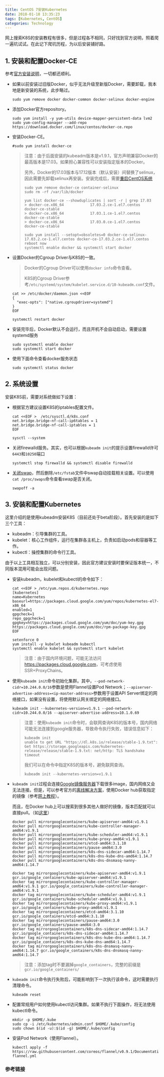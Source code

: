 ```yaml
---
title: CentOS 7安装Kubernetes
date: 2018-01-18 13:35:23
tags: [Kubernetes, CentOS]
categories: Technology
---
```


网上搜索K8S的安装教程有很多，但是过程各不相同，只好找到官方说明，照着爬一遍坑试试。在此记下爬坑历程，为以后安装铺好路。

## 1. 安装和配置Docker-CE

参考[官方安装说明](https://docs.docker.com/engine/installation/linux/docker-ce/centos/)，一切都还顺利。

+ 如果以前安装过旧版Docker，似乎无法升级至新版Docker，需要卸载，我本地是新安装的系统，此步略过。

  ```
  sudo yum remove docker docker-common docker-selinux docker-engine
  ```

+ 添加Docker官方repository。

  ```
  sudo yum install -y yum-utils device-mapper-persistent-data lvm2
  sudo yum-config-manager --add-repo https://download.docker.com/linux/centos/docker-ce.repo
  ```

+ 安装Docker-CE。

  ```
  #sudo yum install docker-ce
  ```

  > 注意：由于后面安装的kubeadm版本是v1.9.1，官方声明兼容Docker的最高版本是17.03。如果担心兼容性可以安装指定版本的Docker。
  >
  > 另外，Docker的17.03版本与17.12版本（默认安装）间替换了selinux，因此需要先卸载selinux再安装。安装完成后，需要[重启CentOS系统][1]
  >
  > ```
  > sudo yum remove docker-ce container-selinux
  > sudo rm -rf /var/lib/docker
  >
  > yum list docker-ce --showduplicates | sort -r | grep 17.03
  > > docker-ce.x86_64            17.03.2.ce-1.el7.centos            docker-ce-stable 
  > > docker-ce.x86_64            17.03.1.ce-1.el7.centos            docker-ce-stable 
  > > docker-ce.x86_64            17.03.0.ce-1.el7.centos            docker-ce-stable
  >
  > sudo yum install --setopt=obsoletes=0 docker-ce-selinux-17.03.2.ce-1.el7.centos docker-ce-17.03.2.ce-1.el7.centos
  > reboot now
  > systemctl enable docker && systemctl start docker
  > ```

+ 设置Docker的Cgroup Driver与K8S的一致。

  > Docker的Cgroup Driver可以使用`docker info`命令查看。
  >
  > K8S的Cgroup Driver参考`/etc/systemd/system/kubelet.service.d/10-kubeadm.conf`文件。

  ```
  cat >> /etc/docker/daemon.json <<EOF
  {
    "exec-opts": ["native.cgroupdriver=systemd"]
  }
  EOF

  systemctl restart docker
  ```

+ 安装完毕后，Docker默认不会运行，而且开机不会自动启动，需要设置systemd服务

  ```
  sudo systemctl enable docker
  sudo systemctl start docker
  ```

+ 使用下面命令查看docker服务状态

  ```
  sudo systemctl status docker
  ```

## 2. 系统设置

安装K8S前，需要对系统做如下设置：

+ 根据官方建议设置K8S的iptables配置文件。

  ```
  cat <<EOF >  /etc/sysctl.d/k8s.conf
  net.bridge.bridge-nf-call-ip6tables = 1
  net.bridge.bridge-nf-call-iptables = 1
  EOF

  sysctl --system
  ```

+ 关闭firewalld服务。其实，也可以根据`kubeadm init`的提示设置firewalld许可`6443`和`10250`端口

  ```
  systemctl stop firewalld && systemctl disable firewalld
  ```

+ [关闭swap][2]，然后删除`/etc/fstab`文件中swap自动挂载相关设置。可以使用`cat /proc/swaps`命令查看swap是否关闭。

  ```
  swapoff -a
  ```

## 3. 安装和配置Kubernetes

这里介绍的是使用kubeadm安装K8S（目前还处于beta阶段）。首先安装的是如下三个工具：

+ kubeadm：引导集群的工具。
+ kubelet：核心工作组件，运行在集群各主机上，负责如启动pods和容器等工作。
+ kubectl：操控集群的命令行工具。

由于以上工具相互独立，可以分别安装，因此官方建议安装时要保证版本统一，不同版本混用可能会出现问题。

+ 安装kubeadm，kubelet和kubectl的命令如下：

  ```
  cat <<EOF > /etc/yum.repos.d/kubernetes.repo
  [kubernetes]
  name=Kubernetes
  baseurl=https://packages.cloud.google.com/yum/repos/kubernetes-el7-x86_64
  enabled=1
  gpgcheck=1
  repo_gpgcheck=1
  gpgkey=https://packages.cloud.google.com/yum/doc/yum-key.gpg https://packages.cloud.google.com/yum/doc/rpm-package-key.gpg
  EOF

  setenforce 0
  yum install -y kubelet kubeadm kubectl
  systemctl enable kubelet && systemctl start kubelet
  ```

  > 注意：由于国内环境问题，可能无法访问<https://packages.cloud.google.com>，可考虑使用SSR+ProxyChains。

+ 使用`kubeadm init`命令初始化集群。其中，`--pod-network-cidr=10.244.0.0/16`参数是使用Flannel设置Pod Network；`--apiserver-advertise-address=<ip-master-address>`参数用于设置API Server绑定的网络接口，如果没有设置，将使用默认网关绑定的网络接口。

  ```
  kubeadm init --kubernetes-version=v1.9.1 --pod-network-cidr=10.244.0.0/16 --apiserver-advertise-address=10.1.0.69
  ```

  > 注意：使用`kubeadm init`命令时，会联网查询K8S的版本号，国内网络可能无法连接到google服务器，导致命令执行失败，错误信息如下：
  >
  > ```
  > kubeadm init
  > unable to get URL "https://dl.k8s.io/release/stable-1.9.txt": Get https://storage.googleapis.com/kubernetes-release/release/stable-1.9.txt: net/http: TLS handshake timeout
  > ```
  >
  > 我们可以在命令中指定K8S的版本号，避免联网查询。
  >
  > ```
  > kubeadm init --kubernetes-version=v1.9.1
  > ```

+ `kubeadm init`过程会连接[Google镜像服务器](https://cloud.google.com)下载很多image，国内网络又会无法连接。但是，可以参考官方的[离线解决方案][4]，使用Docker hub获取指定的镜像（参考[网上教程](http://blog.csdn.net/shida_csdn/article/details/78480241)）。

  而且，在Docker hub上可以搜索到很多其他人做好的镜像，版本匹配就可以直接pull。（如[这里](https://hub.docker.com/u/mirrorgooglecontainers/)）

  ```
  docker pull mirrorgooglecontainers/kube-apiserver-amd64:v1.9.1
  docker pull mirrorgooglecontainers/kube-controller-manager-amd64:v1.9.1
  docker pull mirrorgooglecontainers/kube-scheduler-amd64:v1.9.1
  docker pull mirrorgooglecontainers/kube-proxy-amd64:v1.9.1
  docker pull mirrorgooglecontainers/etcd-amd64:3.1.10
  docker pull mirrorgooglecontainers/pause-amd64:3.0
  docker pull mirrorgooglecontainers/k8s-dns-sidecar-amd64:1.14.7
  docker pull mirrorgooglecontainers/k8s-dns-kube-dns-amd64:1.14.7
  docker pull mirrorgooglecontainers/k8s-dns-dnsmasq-nanny-amd64:1.14.7

  docker tag mirrorgooglecontainers/kube-apiserver-amd64:v1.9.1 gcr.io/google_containers/kube-apiserver-amd64:v1.9.1
  docker tag mirrorgooglecontainers/kube-controller-manager-amd64:v1.9.1 gcr.io/google_containers/kube-controller-manager-amd64:v1.9.1
  docker tag mirrorgooglecontainers/kube-scheduler-amd64:v1.9.1 gcr.io/google_containers/kube-scheduler-amd64:v1.9.1
  docker tag mirrorgooglecontainers/kube-proxy-amd64:v1.9.1 gcr.io/google_containers/kube-proxy-amd64:v1.9.1
  docker tag mirrorgooglecontainers/etcd-amd64:3.1.10 gcr.io/google_containers/etcd-amd64:3.1.10
  docker tag mirrorgooglecontainers/pause-amd64:3.0 gcr.io/google_containers/pause-amd64:3.0
  docker tag mirrorgooglecontainers/k8s-dns-sidecar-amd64:1.14.7 gcr.io/google_containers/k8s-dns-sidecar-amd64:1.14.7
  docker tag mirrorgooglecontainers/k8s-dns-kube-dns-amd64:1.14.7 gcr.io/google_containers/k8s-dns-kube-dns-amd64:1.14.7
  docker tag mirrorgooglecontainers/k8s-dns-dnsmasq-nanny-amd64:1.14.7 gcr.io/google_containers/k8s-dns-dnsmasq-nanny-amd64:1.14.7
  ```

  > 注意：添加tag时不要漏掉`google_containers`，完整的前缀是`gcr.io/google_containers/`

+ `kubeadm init`命令执行失败后，可能影响到下一次执行该命令，这时需要执行清理命令。

  ```
  kubeadm reset
  ```

+ 配置常规用户如何使用kubectl访问集群。如果不执行下面操作，将无法使用kubectl命令。

  ```
  mkdir -p $HOME/.kube
  sudo cp -i /etc/kubernetes/admin.conf $HOME/.kube/config
  sudo chown $(id -u):$(id -g) $HOME/.kube/config
  ```

+ 安装Pod Network（使用Flannel）。

  ```
  kubectl apply -f https://raw.githubusercontent.com/coreos/flannel/v0.9.1/Documentation/kube-flannel.yml
  ```



### 参考链接

[1]: http://blog.csdn.net/loophome/article/details/75299068 "Docker服务无法启动 - Error starting daemon: error initializing graphdriver: devmapper"
[2]: https://serverfault.com/questions/684771/best-way-to-disable-swap-in-linux
[3]: https://blog.frognew.com/2017/12/kubeadm-install-kubernetes-1.9.html	"使用kubeadm安装Kubernetes 1.9"
[4]: https://kubernetes.io/docs/reference/setup-tools/kubeadm/kubeadm-init/#running-kubeadm-without-an-internet-connection